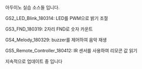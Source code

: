 아두이노 실습 소스들 입니다.

  GS2_LED_Blink_180314: LED를 PWM으로 밝기 조절
  
  GS3_FND_180319: 2자리 FND로 숫자 카운트
  
  GS4_Melody_180329: buzzer를 제어하여 음악 재생
  
  GS5_Remote_Controller_180412: IR 센서를 사용하여 리모콘 값 읽기
  
  
 
 지속적으로 업데이트 중 입니다
  
